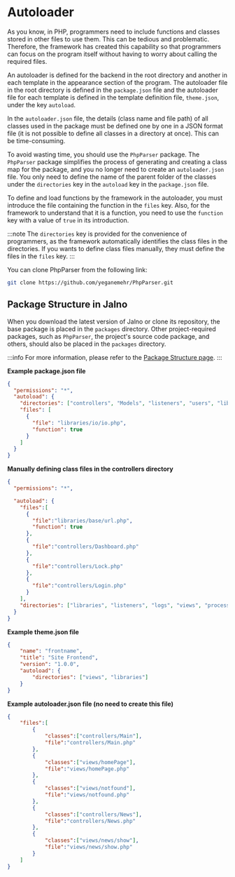 # Autoloader

As you know, in PHP, programmers need to include functions and classes stored in other files to use them. This can be tedious and problematic. Therefore, the framework has created this capability so that programmers can focus on the program itself without having to worry about calling the required files.

An autoloader is defined for the backend in the root directory and another in each template in the appearance section of the program. The autoloader file in the root directory is defined in the `package.json` file and the autoloader file for each template is defined in the template definition file, `theme.json`, under the key `autoload`.

In the `autoloader.json` file, the details (class name and file path) of all classes used in the package must be defined one by one in a JSON format file (it is not possible to define all classes in a directory at once). This can be time-consuming.

To avoid wasting time, you should use the `PhpParser` package. The `PhpParser` package simplifies the process of generating and creating a class map for the package, and you no longer need to create an `autoloader.json` file. You only need to define the name of the parent folder of the classes under the `directories` key in the `autoload` key in the `package.json` file.

To define and load functions by the framework in the autoloader, you must introduce the file containing the function in the `files` key. Also, for the framework to understand that it is a function, you need to use the `function` key with a value of `true` in its introduction.

:::note
The `directories` key is provided for the convenience of programmers, as the framework automatically identifies the class files in the directories. If you wants to define class files manually, they must define the files in the `files` key.
:::


You can clone PhpParser from the following link:

```bash
git clone https://github.com/yeganemehr/PhpParser.git
```

## Package Structure in Jalno

When you download the latest version of Jalno or clone its repository, the base package is placed in the `packages` directory. Other project-required packages, such as `PhpParser`, the project's source code package, and others, should also be placed in the `packages` directory.

:::info
For more information, please refer to the [Package Structure page](package.md).
:::

**Example package.json file**
```json
{
  "permissions": "*",
  "autoload": {
    "directories": ["controllers", "Models", "listeners", "users", "libraries"],
    "files": [
      {
        "file": "libraries/io/io.php",
        "function": true
      }
    ]
  }
}
```

**Manually defining class files in the controllers directory**
```json
{
  "permissions": "*",

  "autoload": {
    "files":[
      {
        "file":"libraries/base/url.php",
        "function": true
      },
      {
        "file":"controllers/Dashboard.php"
      },
      {
        "file":"controllers/Lock.php"
      },
      {
        "file":"controllers/Login.php"
      }
    ],
    "directories": ["libraries", "listeners", "logs", "views", "processes"]
  }
}
```

**Example theme.json file**
```json
{
    "name": "frontname",
    "title": "Site Frontend",
    "version": "1.0.0",
    "autoload": {
        "directories": ["views", "libraries"]
    }
}
```


**Example autoloader.json file (no need to create this file)**
```json
{
    "files":[
        {
            "classes":["controllers/Main"],
            "file":"controllers/Main.php"
        },
        {
            "classes":["views/homePage"],
            "file":"views/homePage.php"
        },
        {
            "classes":["views/notfound"],
            "file":"views/notfound.php"
        },
        {
            "classes":["controllers/News"],
            "file":"controllers/News.php"
        },
        {
            "classes":["views/news/show"],
            "file":"views/news/show.php"
        }
    ]
}
```
